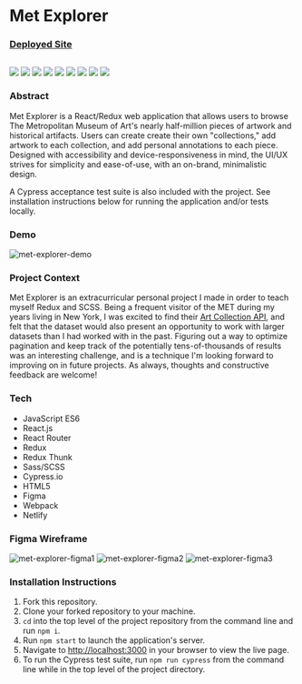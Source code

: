 # Met Explorer

### [Deployed Site](https://met-explorer.netlify.app/)

##

<p align="left">
  <img src="https://img.shields.io/badge/JavaScript-F7DF1E?style=for-the-badge&logo=javascript&logoColor=black" />
  <img src="https://img.shields.io/badge/React-20232A?style=for-the-badge&logo=react&logoColor=61DAFB" />
  <img src="https://img.shields.io/badge/Redux-593D88?style=for-the-badge&logo=redux&logoColor=white" />
  <img src="https://img.shields.io/badge/Sass-CC6699?style=for-the-badge&logo=sass&logoColor=white" />
  <img src="https://img.shields.io/badge/React_Router-CA4245?style=for-the-badge&logo=react-router&logoColor=white" />
  <img src="https://img.shields.io/badge/Cypress.io-6e3596?style=for-the-badge&logo=cypress" />
  <img src="https://img.shields.io/badge/HTML5-E34F26?style=for-the-badge&logo=html5&logoColor=white" />
  <img src="https://img.shields.io/badge/Netlify-00C7B7?style=for-the-badge&logo=netlify&logoColor=white" />
  <img src="https://img.shields.io/badge/Figma-F24E1E?style=for-the-badge&logo=figma&logoColor=white" />
</p>

### Abstract

Met Explorer is a React/Redux web application that allows users to browse The Metropolitan Museum of Art's nearly half-million pieces of artwork and historical artifacts. Users can create create their own "collections," add artwork to each collection, and add personal annotations to each piece. Designed with accessibility and device-responsiveness in mind, the UI/UX strives for simplicity and ease-of-use, with an on-brand, minimalistic design.

A Cypress acceptance test suite is also included with the project. See installation instructions below for running the application and/or tests locally.

### Demo

![met-explorer-demo](https://user-images.githubusercontent.com/108169988/210706252-c2912246-bcf7-4272-835f-f8d1eeeb5b56.gif)

### Project Context

Met Explorer is an extracurricular personal project I made in order to teach myself Redux and SCSS. Being a frequent visitor of the MET during my years living in New York, I was excited to find their [Art Collection API](https://metmuseum.github.io/), and felt that the dataset would also present an opportunity to work with larger datasets than I had worked with in the past. Figuring out a way to optimize pagination and keep track of the potentially tens-of-thousands of results was an interesting challenge, and is a technique I'm looking forward to improving on in future projects. As always, thoughts and constructive feedback are welcome!

### Tech

- JavaScript ES6
- React.js
- React Router
- Redux
- Redux Thunk
- Sass/SCSS
- Cypress.io
- HTML5
- Figma
- Webpack
- Netlify

### Figma Wireframe

![met-explorer-figma1](https://user-images.githubusercontent.com/108169988/210702234-74965794-cd15-4115-a722-212a3f62af97.png)
![met-explorer-figma2](https://user-images.githubusercontent.com/108169988/210702237-9a357b49-ae46-474a-afcf-616b9ecbc777.png)
![met-explorer-figma3](https://user-images.githubusercontent.com/108169988/210702238-67dc0236-2adf-412f-933b-85762ebfddd2.png)


### Installation Instructions

1. Fork this repository.
2. Clone your forked repository to your machine.
3. `cd` into the top level of the project repository from the command line and run `npm i`.
4. Run `npm start` to launch the application's server.
5. Navigate to [http://localhost:3000](http://localhost:3000) in your browser to view the live page.
6. To run the Cypress test suite, run `npm run cypress` from the command line while in the top level of the project directory.
